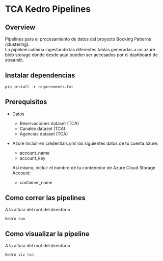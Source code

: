 # TCA Kedro Pipelines

## Overview

Pipelines para el procesamiento de datos del proyecto Booking Patterns (clustering). \
La pipeline culmina ingestando las diferentes tablas generadas a un azure blob storage donde desde aquí pueden ser accesados por el dashboard de streamlit.

## Instalar dependencias
```
pip install -r requirements.txt
```

## Prerequisitos
- Datos
    - Reservaciones dataset (TCA)
    - Canales dataset (TCA)
    - Agencias dataset (TCA)
- Azure
    Incluir en credentials.yml los siguientes datos de tu cuenta azure:
    - account_name
    - account_key

    Así mismo, incluir el nombre de tu contenedor de Azure Cloud Storage Account:
    - container_name

## Como correr las pipelines
A la altura del root del directorio
```
kedro run
```

## Como visualizar la pipeline
A la altura del root del directorio
```
kedro viz run
```
